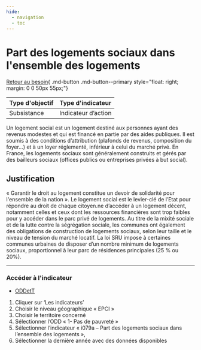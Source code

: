 ```yaml
---
hide:
  - navigation
  - toc
---
```


# Part des logements sociaux dans l'ensemble des logements 
 
[Retour au besoin](https://konsilion.github.io/diag360/pages/besoins/bv3){ .md-button .md-button--primary style="float: right; margin: 0 0 50px 55px;"}

|Type d'objectif|Type d'indicateur|
|--|--|
|Subsistance|Indicateur d’action|

Un  logement  social  est  un  logement  destiné  aux  personnes  ayant  des  revenus modestes  et  qui  est  financé  en  partie  par  des  aides  publiques.  Il  est  soumis  à  des conditions d’attribution (plafonds  de  revenus,  composition  du  foyer…) et à un loyer réglementé,  inférieur  à  celui  du marché privé. En France, les logements sociaux sont généralement  construits  et  gérés  par  des  bailleurs  sociaux  (offices  publics  ou entreprises privées à but social). 

## Justification

« Garantir le droit au logement constitue un devoir de solidarité pour l'ensemble de la nation ».  Le  logement  social  est  le  levier-clé  de  l’Etat  pour  répondre  au  droit  de chaque citoyen.ne d’accéder à un logement décent, notamment celles et ceux dont les ressources  financières  sont  trop  faibles  pour  y  accéder  dans  le  parc  privé  de logements. Au titre de la mixité sociale et de la lutte contre la ségrégation sociale, les communes  ont  également  des  obligations  de  construction  de  logements  sociaux, selon  leur  taille  et  le  niveau  de  tension  du  marché  locatif.  La  loi  SRU  impose  à certaines  communes  urbaines  de  disposer  d’un  nombre  minimum  de  logements sociaux, proportionnel à leur parc de résidences principales (25 % ou 20%). 

---

### Accéder à l'indicateur

- [ODDetT](https://oddett.lab.sspcloud.fr/app/dealapp)

1. Cliquer sur ‘Les indicateurs’ 
1. Choisir le niveau géographique « EPCI » 
1. Choisir le territoire concerné 
1. Sélectionner l’ODD « 1- Pas de pauvreté » 
1. Sélectionner l’indicateur « i079a – Part des logements sociaux dans l’ensemble des logements »,  
1. Sélectionner la dernière année avec des données disponibles 
